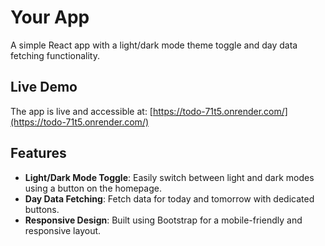 # Your App

A simple React app with a light/dark mode theme toggle and day data fetching functionality.

## Live Demo

The app is live and accessible at: 
[https://todo-71t5.onrender.com/](https://todo-71t5.onrender.com/)

## Features
- **Light/Dark Mode Toggle**: Easily switch between light and dark modes using a button on the homepage.
- **Day Data Fetching**: Fetch data for today and tomorrow with dedicated buttons.
- **Responsive Design**: Built using Bootstrap for a mobile-friendly and responsive layout.

